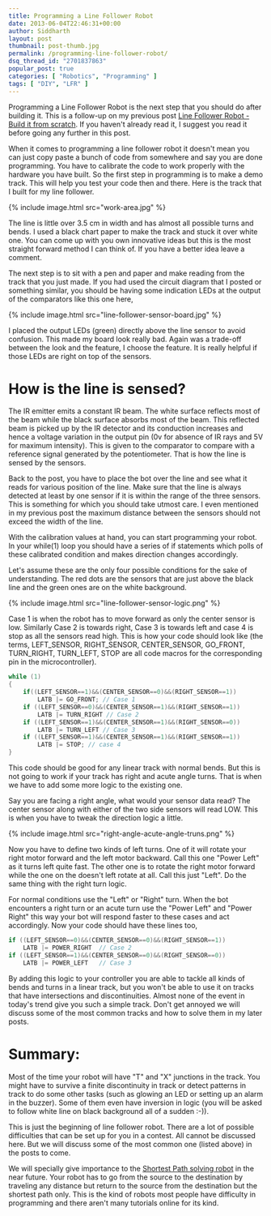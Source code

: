```yaml
---
title: Programming a Line Follower Robot
date: 2013-06-04T22:46:31+00:00
author: Siddharth
layout: post
thumbnail: post-thumb.jpg
permalink: /programming-line-follower-robot/
dsq_thread_id: "2701837863"
popular_post: true
categories: [ "Robotics", "Programming" ]
tags: [ "DIY", "LFR" ]
---
```


Programming a Line Follower Robot is the next step that you should do after building it. This is a follow-up on my previous post [Line Follower Robot - Build it from scratch](/line-follower-robot/). If you haven't already read it, I suggest you read it before going any further in this post.

When it comes to programming a line follower robot it doesn't mean you can just copy paste a bunch of code from somewhere and say you are done programming. You have to calibrate the code to work properly with the hardware you have built. So the first step in programming is to make a demo track. This will help you test your code then and there. Here is the track that I built for my line follower.

{% include image.html src="work-area.jpg" %}

The line is little over 3.5 cm in width and has almost all possible turns and bends. I used a black chart paper to make the track and stuck it over white one. You can come up with you own innovative ideas but this is the most straight forward method I can think of. If you have a better idea leave a comment.

The next step is to sit with a pen and paper and make reading from the track that you just made. If you had used the circuit diagram that I posted or something similar, you should be having some indication LEDs at the output of the comparators like this one here,

{% include image.html src="line-follower-sensor-board.jpg" %}

I placed the output LEDs (green) directly above the line sensor to avoid confusion. This made my board look really bad. Again was a trade-off between the look and the feature, I choose the feature. It is really helpful if those LEDs are right on top of the sensors.

# How is the line is sensed?

The IR emitter emits a constant IR beam. The white surface reflects most of the beam while the black surface absorbs most of the beam. This reflected beam is picked up by the IR detector and its conduction increases and hence a voltage variation in the output pin (0v for absence of IR rays and 5V for maximum intensity). This is given to the comparator to compare with a reference signal generated by the potentiometer. That is how the line is sensed by the sensors.

Back to the post, you have to place the bot over the line and see what it reads for various position of the line. Make sure that the line is always detected at least by one sensor if it is within the range of the three sensors. This is something for which you should take utmost care. I even mentioned in my previous post the maximum distance between the sensors should not exceed the width of the line.

With the calibration values at hand, you can start programming your robot. In your while(1) loop you should have a series of if statements which polls of these calibrated condition and makes direction changes accordingly.

Let's assume these are the only four possible conditions for the sake of understanding. The red dots are the sensors that are just above the black line and the green ones are on the white background.

{% include image.html src="line-follower-sensor-logic.png" %}

Case 1 is when the robot has to move forward as only the center sensor is low. Similarly Case 2 is towards right, Case 3 is towards left and case 4 is stop as all the sensors read high. This is how your code should look like (the terms, LEFT\_SENSOR, RIGHT\_SENSOR, CENTER\_SENSOR, GO\_FRONT, TURN\_RIGHT, TURN\_LEFT, STOP are all code macros for the corresponding pin in the microcontroller).

``` c
while (1)
{
    if((LEFT_SENSOR==1)&&(CENTER_SENSOR==0)&&(RIGHT_SENSOR==1))
        LATB |= GO_FRONT; // Case 1
    if ((LEFT_SENSOR==0)&&(CENTER_SENSOR==1)&&(RIGHT_SENSOR==1))
        LATB |= TURN_RIGHT // Case 2
    if ((LEFT_SENSOR==1)&&(CENTER_SENSOR==1)&&(RIGHT_SENSOR==0))
        LATB |= TURN_LEFT // Case 3
    if ((LEFT_SENSOR==1)&&(CENTER_SENSOR==1)&&(RIGHT_SENSOR==1))
        LATB |= STOP; // case 4
}
```

This code should be good for any linear track with normal bends. But this is not going to work if your track has right and acute angle turns. That is when we have to add some more logic to the existing one.

Say you are facing a right angle, what would your sensor data read? The center sensor along with either of the two side sensors will read LOW. This is when you have to tweak the direction logic a little.

{% include image.html src="right-angle-acute-angle-truns.png" %}

Now you have to define two kinds of left turns. One of it will rotate your right motor forward and the left motor backward. Call this one "Power Left" as it turns left quite fast. The other one is to rotate the right motor forward while the one on the doesn't left rotate at all. Call this just "Left". Do the same thing with the right turn logic.

For normal conditions use the "Left" or "Right" turn. When the bot encounters a right turn or an acute turn use the "Power Left" and "Power Right" this way your bot will respond faster to these cases and act accordingly. Now your code should have these lines too,

``` c
if ((LEFT_SENSOR==0)&&(CENTER_SENSOR==0)&&(RIGHT_SENSOR==1))
    LATB |= POWER_RIGHT  // Case 2
if ((LEFT_SENSOR==1)&&(CENTER_SENSOR==0)&&(RIGHT_SENSOR==0))
    LATB |= POWER_LEFT   // Case 3
```

By adding this logic to your controller you are able to tackle all kinds of bends and turns in a linear track, but you won't be able to use it on tracks that have intersections and discontinuities. Almost none of the event in today's trend give you such a simple track. Don't get annoyed we will discuss some of the most common tracks and how to solve them in my later posts.

# Summary:

Most of the time your robot will have "T" and "X" junctions in the track. You might have to survive a finite discontinuity in track or detect patterns in track to do some other tasks (such as glowing an LED or setting up an alarm in the buzzer). Some of them even have inversion in logic (you will be asked to follow white line on black background all of a sudden :-)).

This is just the beginning of line follower robot. There are a lot of possible difficulties that can be set up for you in a contest. All cannot be discussed here. But we will discuss some of the most common one (listed above) in the posts to come.

We will specially give importance to the [Shortest Path solving robot](/shortest-path-line-follower-robot-logic-revealed/) in the near future. Your robot has to go from the source to the destination by traveling any distance but return to the source from the destination but the shortest path only. This is the kind of robots most people have difficulty in programming and there aren't many tutorials online for its kind.
